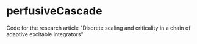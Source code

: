 # perfusiveCascade
Code for the research article "Discrete scaling and criticality in a chain of adaptive excitable integrators"
